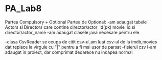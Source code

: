 # PA_Lab8
Partea Compulsory + Optional
Partea de Optional:
  -am adaugat tabele Actors si  Directors care contine
          director/actor_id(pk) movie_id si director/actor_name 
  -am adaugat clasele java necesare pentru ele
  
  -clasa CsvReader se ocupa de citit csv-ul,am luat csv-ul de la imdb,movies dat replace la virgule cu "|" pentru a fi mai usor de parsat
  -fisierul csv l-am adaugat in proiect, dar comprimat deoarece nu incapea normal
  
  
